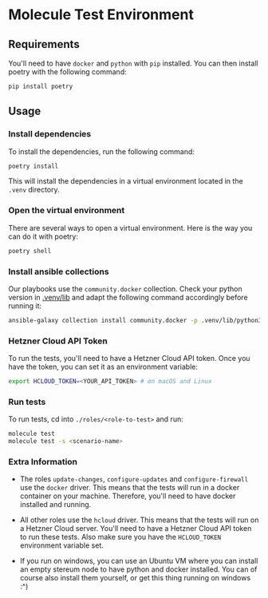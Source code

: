 # Molecule Test Environment
## Requirements
You'll need to have `docker` and `python` with `pip` installed. You can then install poetry with the following command:
```bash
pip install poetry
```

## Usage
### Install dependencies
To install the dependencies, run the following command:
```bash
poetry install
```
This will install the dependencies in a virtual environment located in the `.venv` directory.
### Open the virtual environment
There are several ways to open a virtual environment. Here is the way you can do it with poetry:
```bash
poetry shell 
```
### Install ansible collections
Our playbooks use the `community.docker` collection. Check your python version in [.venv/lib](./.venv/lib) and adapt the following command accordingly before running it:
```bash
ansible-galaxy collection install community.docker -p .venv/lib/python3.10/site-packages/ansible_collections
```
### Hetzner Cloud API Token
To run the tests, you'll need to have a Hetzner Cloud API token. Once you have the token, you can set it as an environment variable:
```bash
export HCLOUD_TOKEN=<YOUR_API_TOKEN> # on macOS and Linux
```
### Run tests
To run tests, cd into `./roles/<role-to-test>` and run:
```bash
molecule test
molecule test -s <scenario-name>
```
### Extra Information
- The roles `update-changes`, `configure-updates` and `configure-firewall` use the `docker` driver. This means that the tests will run in a docker container on your machine. Therefore, you'll need to have docker installed and running.

- All other roles use the `hcloud` driver. This means that the tests will run on a Hetzner Cloud server. You'll need to have a Hetzner Cloud API token to run these tests. Also make sure you have the `HCLOUD_TOKEN` environment variable set.

- If you run on windows, you can use an Ubuntu VM where you can install an empty stereum node to have python and docker installed. You can of course also install them yourself, or get this thing running on windows :^)
